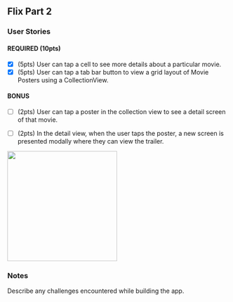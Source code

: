 ## Flix Part 2

### User Stories

#### REQUIRED (10pts)
- [x] (5pts) User can tap a cell to see more details about a particular movie.
- [x] (5pts) User can tap a tab bar button to view a grid layout of Movie Posters using a CollectionView.

#### BONUS
- [ ] (2pts) User can tap a poster in the collection view to see a detail screen of that movie.
- [ ] (2pts) In the detail view, when the user taps the poster, a new screen is presented modally where they can view the trailer.


<img src="https://media.giphy.com/media/ajBEW21HdxjIWfMNxt/giphy.gif?cid=790b7611bad731188d56e0d36f8648228b0990a2f7b0746c&rid=giphy.gif&ct=g" width=250><br>

### Notes
Describe any challenges encountered while building the app.

